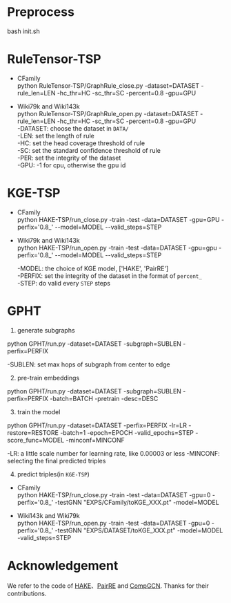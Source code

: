 
# Preprocess

bash init.sh

# RuleTensor-TSP

- CFamily  
  python RuleTensor-TSP/GraphRule_close.py -dataset=DATASET  -rule_len=LEN -hc_thr=HC -sc_thr=SC -percent=0.8 -gpu=GPU

- Wiki79k and Wiki143k  
  python RuleTensor-TSP/GraphRule_open.py -dataset=DATASET  -rule_len=LEN -hc_thr=HC -sc_thr=SC -percent=0.8 -gpu=GPU  
  -DATASET: choose the dataset in `DATA/`  
  -LEN: set the length of rule  
  -HC: set the head coverage threshold of rule  
  -SC: set the standard confidence threshold of rule  
  -PER: set the integrity of the dataset  
  -GPU: -1 for cpu, otherwise the gpu id  
# KGE-TSP

- CFamily  
  python HAKE-TSP/run_close.py -train -test -data=DATASET -gpu=GPU -perfix='0.8_' --model=MODEL  --valid_steps=STEP

- Wiki79k and Wiki143k   
  python  HAKE-TSP/run_open.py -train -test -data=DATASET -gpu=gpu -perfix='0.8_' --model=MODEL --valid_steps=STEP
    
  -MODEL: the choice of KGE model, ['HAKE', 'PairRE']  
  -PERFIX: set the integrity of the dataset in the format of `percent_`  
  -STEP: do valid every `STEP` steps  
# GPHT

1. generate subgraphs

  python GPHT/run.py -dataset=DATASET -subgraph=SUBLEN -perfix=PERFIX  
  
  -SUBLEN: set max hops of subgraph from center to edge  
  
2. pre-train embeddings

  python GPHT/run.py -dataset=DATASET -subgraph=SUBLEN -perfix=PERFIX -batch=BATCH -pretrain -desc=DESC

3. train the model

  python GPHT/run.py -dataset=DATASET -perfix=PERFIX -lr=LR -restore=RESTORE -batch=1 -epoch=EPOCH -valid_epochs=STEP -score_func=MODEL -minconf=MINCONF  
  
  -LR: a little scale number for learning rate, like 0.00003 or less
  -MINCONF: selecting the final predicted triples  
  
4. predict triples(in `KGE-TSP`)

  - CFamily  
    python HAKE-TSP/run_close.py -train -test -data=DATASET -gpu=0 -perfix='0.8_'  -testGNN "EXPS/CFamily/toKGE_XXX.pt" -model=MODEL

  -  Wiki143k and Wiki79k  
    python HAKE-TSP/run_open.py -train -test -data=DATASET -gpu=0 -perfix='0.8_'  -testGNN "EXPS/DATASET/toKGE_XXX.pt" -model=MODEL -valid_steps=STEP


# Acknowledgement
We refer to the code of [HAKE](https://github.com/MIRALab-USTC/KGE-HAKE)、[PairRE](https://github.com/ant-research/KnowledgeGraphEmbeddingsViaPairedRelationVectors_PairRE) and [CompGCN](https://github.com/malllabiisc/CompGCN). Thanks for their contributions.
